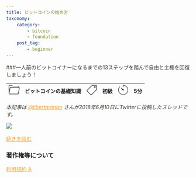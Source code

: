 ```yaml
---
title: ビットコインの始め方
taxonomy:
    category:
        - bitcoin
        - foundation
    post_tag:
        - beginner
---
```


<style>
img[alt*="Category"], 
img[alt*="Tag"], 
img[alt*="Time"] {
    width:30px;
    height:30px;
    object-fit: cover;
}
p {
    color: #3d362d;
}
a {
    color: #ff9f1c;
}
a:hover {
    color: #2ec4b6;
}
</style>

<script type="text/javascript" src="//ajax.googleapis.com/ajax/libs/jquery/1.10.2/jquery.min.js"></script>
<script language="JavaScript">
$(document).ready( function () {
   $("a[href^='http']:not([href*='" + location.hostname + "'])").attr('target', '_blank');
})
</script>

###一人前のビットコイナーになるまでの13ステップを踏んで自由と主権を回復しましょう！

|  ![Category](/_images/category.png)  |  ビットコインの基礎知識  |  ![Tag](/_images/tag.png)  |  初級  | ![Time](/_images/timer.png)  |  5分  |
| ---- | ---- | ---- | ---- | ---- | ---- |

*本記事は [@libertariman](https://twitter.com/libertariman) さんが2018年6月10日にTwitterに投稿したスレッドです。*

[![ ](/_images/how_to_become_a_bitcoiner_２.png)](https://twitter.com/libertariman/status/1335437254181810176?s=20)

[続きを読む](https://twitter.com/libertariman/status/1335437254181810176?s=20)

### 著作権等について
[利用規約 A](https://lostinbitcoin.jp/copyright/#uaa)